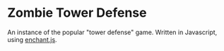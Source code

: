 # Zombie Tower Defense

An instance of the popular "tower defense" game. Written in Javascript, using [enchant.js](https://github.com/wise9/enchant.js/).